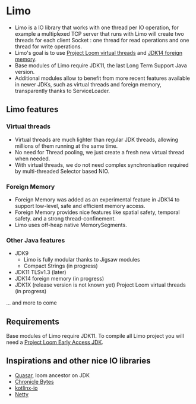 # Limo

* Limo is a IO library that works with one thread per IO operation, for example a multiplexed TCP server that runs with Limo will create two threads for each client Socket : one thread for read operations and one thread for write operations.
* Limo's goal is to use [Project Loom virtual threads](https://wiki.openjdk.java.net/display/loom/Main) and [JDK14 foreign memory](http://cr.openjdk.java.net/~mcimadamore/panama/memaccess_javadoc/jdk/incubator/foreign/package-summary.html).
* Base modules of Limo require JDK11, the last Long Term Support Java version.
* Additional modules allow to benefit from more recent features available in newer JDKs, such as virtual threads and foreign memory, transparently thanks to ServiceLoader.

## Limo features

### Virtual threads

* Virtual threads are much lighter than regular JDK threads, allowing millions of them running at the same time.
* No need for Thread pooling, we just create a fresh new virtual thread when needed.
* With virtual threads, we do not need complex synchronisation required by multi-threaded Selector based NIO.

### Foreign Memory

* Foreign Memory was added as an experimental feature in JDK14 to support low-level, safe and efficient memory access.
* Foreign Memory provides nice features like spatial safety, temporal safety. and a strong thread-confinement.
* Limo uses off-heap native MemorySegments.

### Other Java features

* JDK9
  * Limo is fully modular thanks to Jigsaw modules
  * Compact Strings (in progress)
* JDK11 TLSv1.3 (later)
* JDK14 foreign memory (in progress)
* JDK1X (release version is not known yet) Project Loom virtual threads (in progress)

... and more to come

## Requirements

Base modules of Limo require JDK11.
To compile all Limo project you will need a [Project Loom Early Access JDK](http://jdk.java.net/loom/).

## Inspirations and other nice IO libraries
* [Quasar](https://github.com/puniverse/quasar), loom ancestor on JDK
* [Chronicle Bytes](https://github.com/OpenHFT/Chronicle-Bytes)
* [kotlinx-io](https://github.com/Kotlin/kotlinx-io)
* [Netty](https://github.com/netty/netty)
